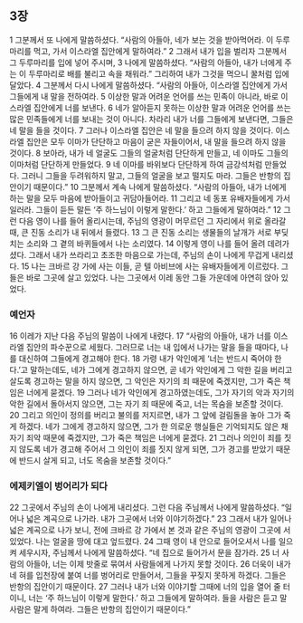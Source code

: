 ## 3장
1 그분께서 또 나에게 말씀하셨다. “사람의 아들아, 네가 보는 것을 받아먹어라. 이 두루마리를 먹고, 가서 이스라엘 집안에게 말하여라.”
2 그래서 내가 입을 벌리자 그분께서 그 두루마리를 입에 넣어 주시며,
3 나에게 말씀하셨다. “사람의 아들아, 내가 너에게 주는 이 두루마리로 배를 불리고 속을 채워라.” 그리하여 내가 그것을 먹으니 꿀처럼 입에 달았다.
4 그분께서 다시 나에게 말씀하셨다. “사람의 아들아, 이스라엘 집안에게 가서 그들에게 내 말을 전하여라.
5 이상한 말과 어려운 언어를 쓰는 민족이 아니라, 바로 이스라엘 집안에게 너를 보낸다.
6 네가 알아듣지 못하는 이상한 말과 어려운 언어를 쓰는 많은 민족들에게 너를 보내는 것이 아니다. 차라리 내가 너를 그들에게 보낸다면, 그들은 네 말을 들을 것이다.
7 그러나 이스라엘 집안은 네 말을 들으려 하지 않을 것이다. 이스라엘 집안은 모두 이마가 단단하고 마음이 굳은 자들이어서, 내 말을 들으려 하지 않을 것이다.
8 보아라, 내가 네 얼굴도 그들의 얼굴처럼 단단하게 만들고, 네 이마도 그들의 이마처럼 단단하게 만들었다.
9 네 이마를 바위보다 단단하게 하여 금강석처럼 만들었다. 그러니 그들을 두려워하지 말고, 그들의 얼굴을 보고 떨지도 마라. 그들은 반항의 집안이기 때문이다.”
10 그분께서 계속 나에게 말씀하셨다. “사람의 아들아, 내가 너에게 하는 말을 모두 마음에 받아들이고 귀담아들어라.
11 그리고 네 동포 유배자들에게 가서 일러라. 그들이 듣든 말든 ‘주 하느님이 이렇게 말한다.’ 하고 그들에게 말하여라.”
12 그런 다음 영이 나를 들어 올리시는데, 주님의 영광이 머무르던 그 자리에서 위로 올라갈 때, 큰 진동 소리가 내 뒤에서 들렸다.
13 그 큰 진동 소리는 생물들의 날개가 서로 부딪치는 소리와 그 곁의 바퀴들에서 나는 소리였다.
14 이렇게 영이 나를 들어 올려 데려가셨다. 그래서 내가 쓰라리고 초조한 마음으로 가는데, 주님의 손이 나에게 무겁게 내리셨다.
15 나는 크바르 강 가에 사는 이들, 곧 텔 아비브에 사는 유배자들에게 이르렀다. 그들은 바로 그곳에 살고 있었다. 나는 그곳에서 이레 동안 그들 가운데에 아연히 앉아 있었다.
### 예언자
16 이레가 지난 다음 주님의 말씀이 나에게 내렸다.
17 “사람의 아들아, 내가 너를 이스라엘 집안의 파수꾼으로 세웠다. 그러므로 너는 내 입에서 나가는 말을 들을 때마다, 나를 대신하여 그들에게 경고해야 한다.
18 가령 내가 악인에게 ‘너는 반드시 죽어야 한다.’고 말하는데도, 네가 그에게 경고하지 않으면, 곧 네가 악인에게 그 악한 길을 버리고 살도록 경고하는 말을 하지 않으면, 그 악인은 자기의 죄 때문에 죽겠지만, 그가 죽은 책임은 너에게 묻겠다.
19 그러나 네가 악인에게 경고하였는데도, 그가 자기의 악과 자기의 악한 길에서 돌아서지 않으면, 그는 자기 죄 때문에 죽고, 너는 목숨을 보존할 것이다.
20 그리고 의인이 정의를 버리고 불의를 저지르면, 내가 그 앞에 걸림돌을 놓아 그가 죽게 하겠다. 네가 그에게 경고하지 않으면, 그가 한 의로운 행실들은 기억되지도 않은 채 자기 죄악 때문에 죽겠지만, 그가 죽은 책임은 너에게 묻겠다.
21 그러나 의인이 죄를 짓지 않도록 네가 경고해 주어서 그 의인이 죄를 짓지 않게 되면, 그가 경고를 받았기 때문에 반드시 살게 되고, 너도 목숨을 보존할 것이다.”
### 에제키엘이 벙어리가 되다
22 그곳에서 주님의 손이 나에게 내리셨다. 그런 다음 주님께서 나에게 말씀하셨다. “일어나 넓은 계곡으로 나가라. 내가 그곳에서 너와 이야기하겠다.”
23 그래서 내가 일어나 넓은 계곡으로 나가 보니, 전에 크바르 강 가에서 본 것과 같은 주님의 영광이 그곳에 서 있었다. 나는 얼굴을 땅에 대고 엎드렸다.
24 그때 영이 내 안으로 들어오셔서 나를 일으켜 세우시자, 주님께서 나에게 말씀하셨다. “네 집으로 들어가서 문을 잠가라.
25 너 사람의 아들아, 너는 이제 밧줄로 묶여서 사람들에게 나가지 못할 것이다.
26 더욱이 내가 네 혀를 입천장에 붙여 너를 벙어리로 만들어서, 그들을 꾸짖지 못하게 하겠다. 그들은 반항의 집안이기 때문이다.
27 그러나 내가 너와 이야기할 그때에 너의 입을 열어 줄 터이니, 너는 ‘주 하느님이 이렇게 말한다.’ 하고 그들에게 말하여라. 들을 사람은 듣고 말 사람은 말게 하여라. 그들은 반항의 집안이기 때문이다.”
